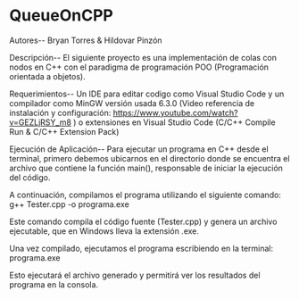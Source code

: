# QueueOnCPP
Autores--
Bryan Torres & Hildovar Pinzón

Descripción--
El siguiente proyecto es una implementación de colas con nodos en C++ con el paradigma de programación POO (Programación orientada a objetos).

Requerimientos--
Un IDE para editar codigo como Visual Studio Code y un compilador como MinGW versión usada 6.3.0 (Video referencia de instalación y configuración: https://www.youtube.com/watch?v=GEZLjRSY_m8 ) o extensiones en Visual Studio Code (C/C++ Compile Run & C/C++ Extension Pack)

Ejecución de Aplicación--
Para ejecutar un programa en C++ desde el terminal, primero debemos ubicarnos en el directorio donde se encuentra el archivo que contiene la función main(), responsable de iniciar la ejecución del código.

A continuación, compilamos el programa utilizando el siguiente comando:
g++ Tester.cpp -o programa.exe

Este comando compila el código fuente (Tester.cpp) y genera un archivo ejecutable, que en Windows lleva la extensión .exe.

Una vez compilado, ejecutamos el programa escribiendo en la terminal:
programa.exe

Esto ejecutará el archivo generado y permitirá ver los resultados del programa en la consola.